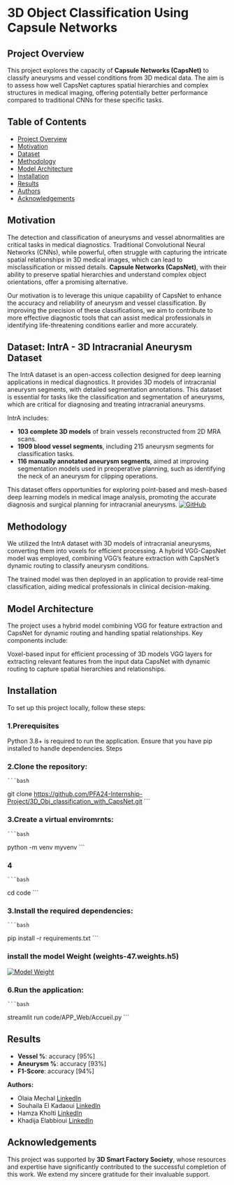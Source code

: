 #  3D Object Classification Using Capsule Networks
 ## Project Overview
This project explores the capacity of **Capsule Networks (CapsNet)** to classify aneurysms and vessel conditions from 3D medical data. The aim is to assess how well CapsNet captures spatial hierarchies and complex structures in medical imaging, offering potentially better performance compared to traditional CNNs for these specific tasks.

## Table of Contents
- [Project Overview](#project-overview)
- [Motivation](#motivation)
- [Dataset](#dataset)
- [Methodology](#methodology)
- [Model Architecture](#modelArchitecture)
- [Installation](#installation)
- [Results](#results)
- [Authors](#authors)
- [Acknowledgements](#acknowledgements)
## Motivation

The detection and classification of aneurysms and vessel abnormalities are critical tasks in medical diagnostics. Traditional Convolutional Neural Networks (CNNs), while powerful, often struggle with capturing the intricate spatial relationships in 3D medical images, which can lead to misclassification or missed details. **Capsule Networks (CapsNet)**, with their ability to preserve spatial hierarchies and understand complex object orientations, offer a promising alternative. 

Our motivation is to leverage this unique capability of CapsNet to enhance the accuracy and reliability of aneurysm and vessel classification. By improving the precision of these classifications, we aim to contribute to more effective diagnostic tools that can assist medical professionals in identifying life-threatening conditions earlier and more accurately.

## Dataset: IntrA - 3D Intracranial Aneurysm Dataset

The IntrA dataset is an open-access collection designed for deep learning applications in medical diagnostics. It provides 3D models of intracranial aneurysm segments, with detailed segmentation annotations. This dataset is essential for tasks like the classification and segmentation of aneurysms, which are critical for diagnosing and treating intracranial aneurysms. 

IntrA includes:
- **103 complete 3D models** of brain vessels reconstructed from 2D MRA scans.
- **1909 blood vessel segments**, including 215 aneurysm segments for classification tasks.
- **116 manually annotated aneurysm segments**, aimed at improving segmentation models used in preoperative planning, such as identifying the neck of an aneurysm for clipping operations.

This dataset offers opportunities for exploring point-based and mesh-based deep learning models in medical image analysis, promoting the accurate diagnosis and surgical planning for intracranial aneurysms.
[![GitHub](https://img.shields.io/badge/GitHub-%2312100E.svg?style=for-the-badge&logo=github&logoColor=white)](https://github.com/intra3d2019/IntrA/blob/master/README.md)


## Methodology
We utilized the IntrA dataset with 3D models of intracranial aneurysms, converting them into voxels for efficient processing. A hybrid VGG-CapsNet model was employed, combining VGG’s feature extraction with CapsNet’s dynamic routing to classify aneurysm conditions.

The trained model was then deployed in an application to provide real-time classification, aiding medical professionals in clinical decision-making.

## Model Architecture
The project uses a hybrid model combining VGG for feature extraction and CapsNet for dynamic routing and handling spatial relationships. Key components include:

Voxel-based input for efficient processing of 3D models
VGG layers for extracting relevant features from the input data
CapsNet with dynamic routing to capture spatial hierarchies and relationships.

## Installation
To set up this project locally, follow these steps:

### 1.Prerequisites
Python 3.8+ is required to run the application.
Ensure that you have pip installed to handle dependencies.
Steps
### 2.Clone the repository:
    ```bash
git clone https://github.com/PFA24-Internship-Project/3D_Obj_classification_with_CapsNet.git
    ```

### 3.Create a virtual enviromrnts:
    ```bash
python -m venv myvenv
    ``` 
    
### 4
    ```bash
cd code
    ```

### 3.Install the required dependencies:
    ```bash
pip install -r requirements.txt
    ```

### install the model Weight (weights-47.weights.h5)
[![Model Weight](https://img.shields.io/badge/Google%20Drive-4285F4?style=for-the-badge&logo=googledrive&logoColor=white)](https://drive.google.com/drive/folders/1u9EOpJ6-FmmAHKbMYMqR_gtGmcFWhLxB)


### 6.Run the application:
    ```bash
streamlit run code/APP_Web/Accueil.py
    ```

## Results
- **Vessel %**: accuracy [95%] 
- **Aneurysm %**: accuracy [93%]   
- **F1-Score**: accuracy [94%]

**Authors:**  
- Olaia Mechal [LinkedIn](linkedin.com/in/olaia-mechal-82509b261/)
- Souhaila El Kadaoui [LinkedIn](http://linkedin.com/in/souhaila-elkadaoui-0b0397236/) 
-  Hamza Kholti [LinkedIn](www.linkedin.com/in/hamza-kholti-075288209/) 
- Khadija Elabbioui [LinkedIn](linkedin.com/in/khadija-elabbioui-308499216/)

## Acknowledgements
This project was supported by **3D Smart Factory Society**, whose resources and expertise have significantly contributed to the successful completion of this work. We extend my sincere gratitude for their invaluable support.




